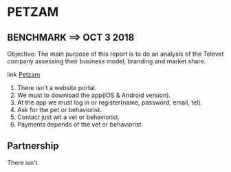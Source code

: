 # PETZAM
## BENCHMARK ==> OCT 3 2018

Objective: The main purpose of this report is to do an analysis of the Televet company assessing their business model, branding and market share.

link [Petzam](https://www.petzam.com/)

1. There isn't a website portal.
2. We must to download the app(IOS & Android version).
3. At the app we must log in or register(name, password, email, tel).
4. Ask for the pet or behaviorist.
5. Contact just wit a vet or behaviorist.
6. Payments depends of the vet or behaviorist

## Partnership

There isn't.
